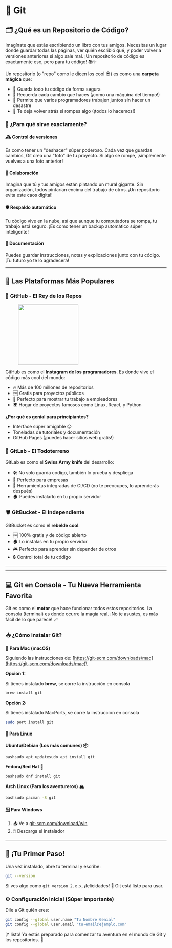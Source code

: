 # 📁 Git

## 🗂️ ¿Qué es un Repositorio de Código?

&#x20;Imagínate que estás escribiendo un libro con tus amigos. Necesitas un lugar donde guardar todas las páginas, ver quién escribió qué, y poder volver a versiones anteriores si algo sale mal. ¡Un repositorio de código es exactamente eso, pero para tu código! 📚✨

Un repositorio (o "repo" como le dicen los cool 😎) es como una **carpeta mágica** que:

* 💾 Guarda todo tu código de forma segura
* 📝 Recuerda cada cambio que haces (¡como una máquina del tiempo!)
* 👥 Permite que varios programadores trabajen juntos sin hacer un desastre
* 🔄 Te deja volver atrás si rompes algo (¡todos lo hacemos!)

### 🎯 ¿Para qué sirve exactamente?

#### 🕰️ **Control de versiones**

Es como tener un "deshacer" súper poderoso. Cada vez que guardas cambios, Git crea una "foto" de tu proyecto. Si algo se rompe, ¡simplemente vuelves a una foto anterior!

#### 👥 **Colaboración**

Imagina que tú y tus amigos están pintando un mural gigante. Sin organización, todos pintarían encima del trabajo de otros. ¡Un repositorio evita este caos digital!

#### 🛡️ **Respaldo automático**

Tu código vive en la nube, así que aunque tu computadora se rompa, tu trabajo está seguro. ¡Es como tener un backup automático súper inteligente!

#### 📖 **Documentación**

Puedes guardar instrucciones, notas y explicaciones junto con tu código. ¡Tu futuro yo te lo agradecerá!

***

## 🌟 Las Plataformas Más Populares

### 🐙 **GitHub - El Rey de los Repos**

<figure><img src="https://github.githubassets.com/images/modules/logos_page/GitHub-Mark.png" alt="" width="188"><figcaption></figcaption></figure>

GitHub es como el **Instagram de los programadores**. Es donde vive el código más cool del mundo:

* 🔥 Más de 100 millones de repositorios
* 🆓 Gratis para proyectos públicos
* 🤝 Perfecto para mostrar tu trabajo a empleadores
* 🌍 Hogar de proyectos famosos como Linux, React, y Python

**¿Por qué es genial para principiantes?**

* Interface súper amigable 😊
* Toneladas de tutoriales y documentación
* GitHub Pages (¡puedes hacer sitios web gratis!)

### 🦊 **GitLab - El Todoterreno**

GitLab es como el **Swiss Army knife** del desarrollo:

* 🛠️ No solo guarda código, también lo prueba y despliega
* 🏢 Perfecto para empresas
* 🔧 Herramientas integradas de CI/CD (no te preocupes, lo aprenderás después)
* 🏠 Puedes instalarlo en tu propio servidor

### 🪣 **GitBucket - El Independiente**

GitBucket es como el **rebelde cool**:

* 🆓 100% gratis y de código abierto
* 🏠 Lo instalas en tu propio servidor
* 🎮 Perfecto para aprender sin depender de otros
* 🔒 Control total de tu código

***

***

## 💻 Git en Consola - Tu Nueva Herramienta Favorita

Git es como el **motor** que hace funcionar todos estos repositorios. La consola (terminal) es donde ocurre la magia real. ¡No te asustes, es más fácil de lo que parece! 🪄

### 📥 ¿Cómo instalar Git?

🍎 **Para Mac (macOS)**

Siguiendo las instrucciones de: [https://git-scm.com/downloads/mac](https://git-scm.com/downloads/mac)\


**Opción 1:**

Si tienes instalado **brew**, se corre la instrucción en consola

```bash
brew install git
```

**Opción 2:**

Si tienes instalado MacPorts, se corre la instrucción en consola

```bash
sudo port install git
```

#### 🐧 **Para Linux**

**Ubuntu/Debian (Los más comunes) 📦**

```bash
bashsudo apt updatesudo apt install git
```

**Fedora/Red Hat 🎩**

```bash
bashsudo dnf install git
```

**Arch Linux (Para los aventureros) 🏔️**

```bash
bashsudo pacman -S git
```

#### 🪟 **Para Windows**

1. 📥 Ve a [git-scm.com/download/win](https://git-scm.com/download/win)
2. 🖱️ Descarga el instalador

***

## 🎉 ¡Tu Primer Paso!

Una vez instalado, abre tu terminal y escribe:

```bash
git --version
```

Si ves algo como `git version 2.x.x`, ¡felicidades! 🎊 Git está listo para usar.

### ⚙️ Configuración inicial (Súper importante)

Dile a Git quién eres:

```bash
git config --global user.name "Tu Nombre Genial"
git config --global user.email "tu-email@ejemplo.com"
```

¡Y listo! Ya estás preparado para comenzar tu aventura en el mundo de Git y los repositorios. 🚀
